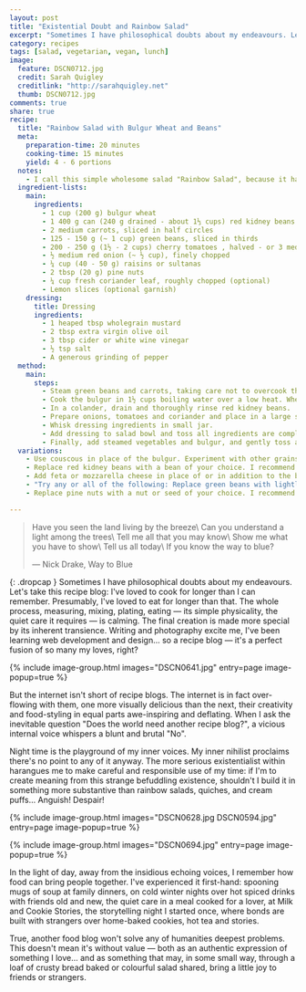 ```yaml
---
layout: post
title: "Existential Doubt and Rainbow Salad"
excerpt: "Sometimes I have philosophical doubts about my endeavours. Let's take this recipe blog: I've loved to cook for longer than I can remember. Presumably, I've loved to eat for longer than that."
category: recipes
tags: [salad, vegetarian, vegan, lunch]
image:
  feature: DSCN0712.jpg
  credit: Sarah Quigley
  creditlink: "http://sarahquigley.net"
  thumb: DSCN0712.jpg
comments: true
share: true
recipe:
  title: "Rainbow Salad with Bulgur Wheat and Beans"
  meta:
    preparation-time: 20 minutes
    cooking-time: 15 minutes
    yield: 4 - 6 portions
  notes:
    - I call this simple wholesome salad "Rainbow Salad", because it has ingredients of (almost) all the colours in the rainbow. It makes a great lunch, snack or side salad, and keeps well for several days in the fridge.
  ingredient-lists:
    main:
      ingredients:
        - 1 cup (200 g) bulgur wheat
        - 1 400 g can (240 g drained - about 1⅓ cups) red kidney beans
        - 2 medium carrots, sliced in half circles
        - 125 - 150 g (~ 1 cup) green beans, sliced in thirds
        - 200 - 250 g (1½ - 2 cups) cherry tomatoes , halved - or 3 medium tomatoes, roughly chopped
        - ½ medium red onion (~ ½ cup), finely chopped
        - ¼ cup (40 - 50 g) raisins or sultanas
        - 2 tbsp (20 g) pine nuts
        - ¼ cup fresh coriander leaf, roughly chopped (optional)
        - Lemon slices (optional garnish)
    dressing:
      title: Dressing
      ingredients:
        - 1 heaped tbsp wholegrain mustard
        - 2 tbsp extra virgin olive oil
        - 3 tbsp cider or white wine vinegar
        - ½ tsp salt
        - A generous grinding of pepper
  method:
    main:
      steps:
        - Steam green beans and carrots, taking care not to overcook them. Once tender, rinse in cold water to ensure they do not cook further and set aside.
        - Cook the bulgur in 1½ cups boiling water over a low heat. When all the water has been absorbed, set it aside.
        - In a colander, drain and thoroughly rinse red kidney beans.
        - Prepare onions, tomatoes and coriander and place in a large salad bowl with raisins, pine nuts and red kidney beans.
        - Whisk dressing ingredients in small jar.
        - Add dressing to salad bowl and toss all ingredients are completely coated.
        - Finally, add steamed vegetables and bulgur, and gently toss again until thoroughly mixed. Don't worry if carrots, green beans and bulgur are still warm; this salad is great either warm, room temperature or cold.
  variations:
    - Use couscous in place of the bulgur. Experiment with other grains, for example quinoa, brown rice, or orzo.
    - Replace red kidney beans with a bean of your choice. I recommend chickpeas. Fried or grilled cubes of tofu would also be a delicious alternative.
    - Add feta or mozzarella cheese in place of or in addition to the beans.
    - "Try any or all of the following: Replace green beans with lightly steamed broccoli. Substitute carrots with steamed sweet potatoes or butternut squash. Use 2 - 3 scallions in place of red onion."
    - Replace pine nuts with a nut or seed of your choice. I recommend pumpkin seeds, sunflower seeds or sliced almonds.

---
```


> Have you seen the land living by the breeze\\
> Can you understand a light among the trees\\
> Tell me all that you may know\\
> Show me what you have to show\\
> Tell us all today\\
> If you know the way to blue?
> 
> — Nick Drake, Way to Blue 

{: .dropcap }
Sometimes I have philosophical doubts about my endeavours. Let's take this recipe blog: I've loved to cook for longer than I can remember. Presumably, I've loved to eat for longer than that. The whole process, measuring, mixing, plating, eating — its simple physicality, the quiet care it requires — is calming. The final creation is made more special by its inherent transience. Writing and photography excite me, I've been learning web development and design... so a recipe blog — it's a perfect fusion of so many my loves, right? 

{% include image-group.html images="DSCN0641.jpg" entry=page image-popup=true %}

But the internet isn't short of recipe blogs. The internet is in fact over-flowing with them, one more visually delicious than the next, their creativity and food-styling in equal parts awe-inspiring and deflating. When I ask the inevitable question "Does the world need another recipe blog?", a vicious internal voice whispers a blunt and brutal "No". 

Night time is the playground of my inner voices. My inner nihilist proclaims there's no point to any of it anyway. The more serious existentialist within harangues me to make careful and responsible use of my time: if I'm to create meaning from this strange befuddling existence, shouldn't I build it in something more substantive than rainbow salads, quiches, and cream puffs... Anguish! Despair!  

{% include image-group.html images="DSCN0628.jpg DSCN0594.jpg" entry=page image-popup=true %}

{% include image-group.html images="DSCN0694.jpg" entry=page image-popup=true %}

In the light of day, away from the insidious echoing voices, I remember how food can bring people together. I've experienced it first-hand: spooning mugs of soup at family dinners, on cold winter nights over hot spiced drinks with friends old and new, the quiet care in a meal cooked for a lover, at Milk and Cookie Stories, the storytelling night I started once, where bonds are built with strangers over home-baked cookies, hot tea and stories.

True, another food blog won't solve any of humanities deepest problems. This doesn't mean it's without value — both as an authentic expression of something I love... and as something that may, in some small way, through a loaf of crusty bread baked or colourful salad shared, bring a little joy to friends or strangers.

